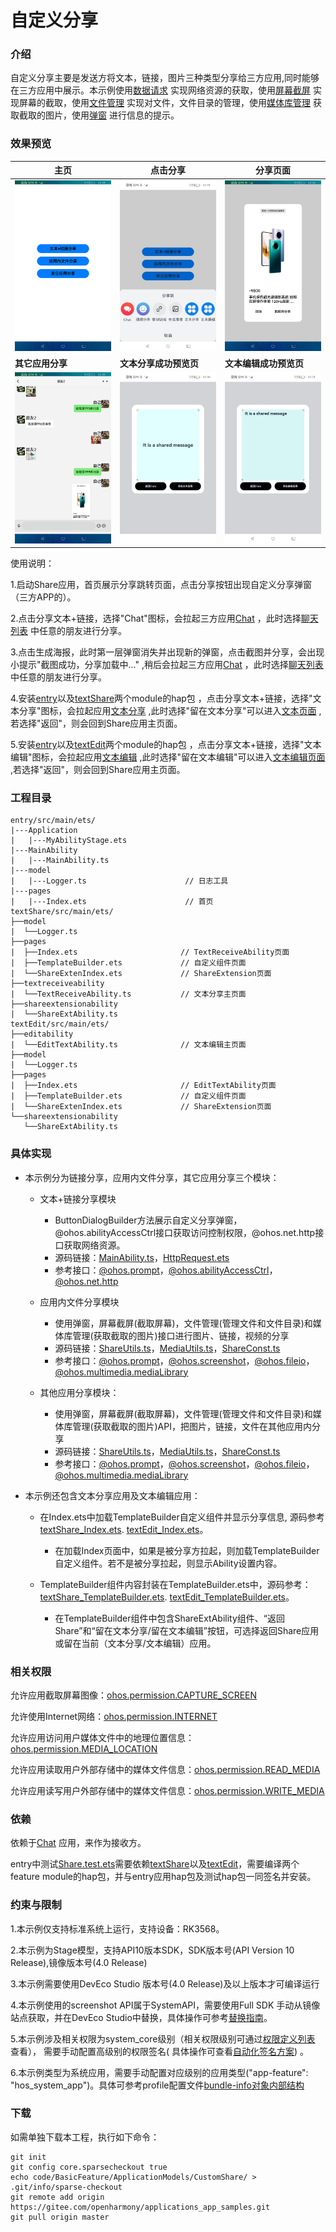 # 自定义分享

### 介绍

自定义分享主要是发送方将文本，链接，图片三种类型分享给三方应用,同时能够在三方应用中展示。本示例使用[数据请求](https://gitee.com/openharmony/docs/blob/master/zh-cn/application-dev/reference/apis-network-kit/js-apis-http.md)
实现网络资源的获取，使用[屏幕截屏](https://gitee.com/openharmony/docs/blob/master/zh-cn/application-dev/reference/apis-arkui/js-apis-screenshot-sys.md)
实现屏幕的截取，使用[文件管理](https://gitee.com/openharmony/docs/blob/master/zh-cn/application-dev/reference/apis-core-file-kit/js-apis-fileio.md)
实现对文件，文件目录的管理，使用[媒体库管理](https://gitee.com/openharmony/docs/blob/master/zh-cn/application-dev/reference/apis-media-library-kit/js-apis-medialibrary.md)
获取截取的图片，使用[弹窗](https://gitee.com/openharmony/docs/blob/master/zh-cn/application-dev/reference/apis-arkui/js-apis-promptAction.md)
进行信息的提示。

### 效果预览

| 主页                               | 点击分享                                      | 分享页面                                      |
|----------------------------------|-------------------------------------------|-------------------------------------------|
| ![](screenshots/shared/home.png) | ![](screenshots/shared/button_dialo.png) | ![](screenshots/shared/canvas_dialog.png) |
| **其它应用分享** | **文本分享成功预览页** | **文本编辑成功预览页** |
| ![](screenshots/revieved/image_file.png) | ![textSharePreview](./screenshots/textShare/textSharePreview.jpeg) | ![templatePreview](./screenshots/textEdit/textEditPreview.jpeg) |

使用说明：

1.启动Share应用，首页展示分享跳转页面，点击分享按钮出现自定义分享弹窗（三方APP的）。

2.点击分享文本+链接，选择"Chat"图标，会拉起三方应用[Chat](https://gitee.com/openharmony/applications_app_samples/tree/master/code/Solutions/IM/Chat)
，此时选择[聊天列表](entry/src/main/ets/pages/Index.ets)
中任意的朋友进行分享。

3.点击生成海报，此时第一层弹窗消失并出现新的弹窗，点击截图并分享，会出现小提示"截图成功，分享加载中..."
,稍后会拉起三方应用[Chat](https://gitee.com/openharmony/applications_app_samples/tree/master/code/Solutions/IM/Chat)
，此时选择[聊天列表](entry/src/main/ets/pages/Index.ets)
中任意的朋友进行分享。

4.安装[entry](./entry/)以及[textShare](./textShare/)两个module的hap包
，点击分享文本+链接，选择"文本分享"图标，会拉起应用[文本分享](./textShare/)
,此时选择"留在文本分享"可以进入[文本页面](./textShare/src/main/ets/textreceiveability/TextReceiveAbility.ts)
,若选择"返回"，则会回到Share应用主页面。

5.安装[entry](./entry/)以及[textEdit](./textEdit/)两个module的hap包
，点击分享文本+链接，选择"文本编辑"图标，会拉起应用[文本编辑](./textEdit/)
,此时选择"留在文本编辑"可以进入[文本编辑页面](./textEdit/src/main/ets/editability/EditTextAbility.ts)
,若选择"返回"，则会回到Share应用主页面。

### 工程目录
```
entry/src/main/ets/
|---Application
|   |---MyAbilityStage.ets                   
|---MainAbility
|   |---MainAbility.ts                   
|---model
|   |---Logger.ts                      // 日志工具
|---pages
|   |---Index.ets                      // 首页
textShare/src/main/ets/
├──model
|  └──Logger.ts
├──pages
|  ├──Index.ets                       // TextReceiveAbility页面
|  ├──TemplateBuilder.ets             // 自定义组件页面
|  └──ShareExtenIndex.ets             // ShareExtension页面
├──textreceiveability
|  └──TextReceiveAbility.ts           // 文本分享主页面
├──shareextensionability
|  └──ShareExtAbility.ts
textEdit/src/main/ets/
├──editability
|  └──EditTextAbility.ts              // 文本编辑主页面
├──model
|  └──Logger.ts
├──pages
|  ├──Index.ets                       // EditTextAbility页面
|  ├──TemplateBuilder.ets             // 自定义组件页面
|  └──ShareExtenIndex.ets             // ShareExtension页面
└──shareextensionability
   └──ShareExtAbility.ts
```

### 具体实现

* 本示例分为链接分享，应用内文件分享，其它应用分享三个模块：
  * 文本+链接分享模块
    * ButtonDialogBuilder方法展示自定义分享弹窗，@ohos.abilityAccessCtrl接口获取访问控制权限，@ohos.net.http接口获取网络资源。
    * 源码链接：[MainAbility.ts](entry/src/main/ets/MainAbility/MainAbility.ts)，[HttpRequest.ets](ShareComponent/src/main/ets/net/HttpRequest.ets)
    * 参考接口：[@ohos.prompt](https://gitee.com/openharmony/docs/blob/master/zh-cn/application-dev/reference/apis-arkui/js-apis-promptAction.md)，[@ohos.abilityAccessCtrl](https://gitee.com/openharmony/docs/blob/master/zh-cn/application-dev/reference/apis-ability-kit/js-apis-abilityAccessCtrl.md)，[@ohos.net.http](https://gitee.com/openharmony/docs/blob/master/zh-cn/application-dev/reference/apis-network-kit/js-apis-http.md)

  * 应用内文件分享模块
    * 使用弹窗，屏幕截屏(截取屏幕)，文件管理(管理文件和文件目录)和媒体库管理(获取截取的图片)接口进行图片、链接，视频的分享
    * 源码链接：[ShareUtils.ts](ShareComponent/src/main/ets/feature/ShareUtils.ts)，[MediaUtils.ts](ShareComponent/src/main/ets/feature/MediaUtils.ts)，[ShareConst.ts](ShareComponent/src/main/ets/util/ShareConst.ts)
    * 参考接口：[@ohos.prompt](https://gitee.com/openharmony/docs/blob/master/zh-cn/application-dev/reference/apis-arkui/js-apis-promptAction.md)，[@ohos.screenshot](https://gitee.com/openharmony/docs/blob/master/zh-cn/application-dev/reference/apis-arkui/js-apis-screenshot-sys.md)，[@ohos.fileio](https://gitee.com/openharmony/docs/blob/master/zh-cn/application-dev/reference/apis-core-file-kit/js-apis-fileio.md)，[@ohos.multimedia.mediaLibrary](https://gitee.com/openharmony/docs/blob/master/zh-cn/application-dev/reference/apis-media-library-kit/js-apis-medialibrary.md)

  * 其他应用分享模块：
    * 使用弹窗，屏幕截屏(截取屏幕)，文件管理(管理文件和文件目录)和媒体库管理(获取截取的图片)API，把图片，链接，文件在其他应用内分享
    * 源码链接：[ShareUtils.ts](ShareComponent/src/main/ets/feature/ShareUtils.ts)，[MediaUtils.ts](ShareComponent/src/main/ets/feature/MediaUtils.ts)，[ShareConst.ts](ShareComponent/src/main/ets/util/ShareConst.ts)
    * 参考接口：[@ohos.prompt](https://gitee.com/openharmony/docs/blob/master/zh-cn/application-dev/reference/apis-arkui/js-apis-promptAction.md)，[@ohos.screenshot](https://gitee.com/openharmony/docs/blob/master/zh-cn/application-dev/reference/apis-arkui/js-apis-screenshot-sys.md)，[@ohos.fileio](https://gitee.com/openharmony/docs/blob/master/zh-cn/application-dev/reference/apis-core-file-kit/js-apis-fileio.md)，[@ohos.multimedia.mediaLibrary](https://gitee.com/openharmony/docs/blob/master/zh-cn/application-dev/reference/apis-media-library-kit/js-apis-medialibrary.md)

* 本示例还包含文本分享应用及文本编辑应用：
  * 在Index.ets中加载TemplateBuilder自定义组件并显示分享信息,  源码参考[textShare_Index.ets](./textShare/src/main/ets/pages/Index.ets). [textEdit_Index.ets](./textEdit/src/main/ets/pages/Index.ets)。
    * 在加载Index页面中，如果是被分享方拉起，则加载TemplateBuilder自定义组件。若不是被分享拉起，则显示Ability设置内容。

  * TemplateBuilder组件内容封装在TemplateBuilder.ets中，源码参考：[textShare_TemplateBuilder.ets](./textShare/src/main/ets/pages/TemplateBuilder.ets).
    [textEdit_TemplateBuilder.ets](./textEdit/src/main/ets/pages/TemplateBuilder.ets)。
    * 在TemplateBuilder组件中包含ShareExtAbility组件、“返回Share”和“留在文本分享/留在文本编辑”按钮，可选择返回Share应用或留在当前（文本分享/文本编辑）应用。

### 相关权限

允许应用截取屏幕图像：[ohos.permission.CAPTURE_SCREEN](https://gitee.com/openharmony/docs/blob/master/zh-cn/application-dev/security/AccessToken/permissions-for-system-apps.md#ohospermissioncapture_screen)

允许使用Internet网络：[ohos.permission.INTERNET](https://gitee.com/openharmony/docs/blob/master/zh-cn/application-dev/security/AccessToken/permissions-for-all.md#ohospermissioninternet)

允许应用访问用户媒体文件中的地理位置信息：[ohos.permission.MEDIA_LOCATION](https://gitee.com/openharmony/docs/blob/master/zh-cn/application-dev/security/AccessToken/permissions-for-all.md#ohospermissionmedia_location)

允许应用读取用户外部存储中的媒体文件信息：[ohos.permission.READ_MEDIA](https://gitee.com/openharmony/docs/blob/master/zh-cn/application-dev/security/AccessToken/permissions-for-all.md#ohospermissionread_media)

允许应用读写用户外部存储中的媒体文件信息：[ohos.permission.WRITE_MEDIA](https://gitee.com/openharmony/docs/blob/master/zh-cn/application-dev/security/AccessToken/permissions-for-all.md#ohospermissionwrite_media)

### 依赖

依赖于[Chat](https://gitee.com/openharmony/applications_app_samples/tree/master/code/Solutions/IM/Chat)  应用，来作为接收方。

entry中测试[Share.test.ets](./entry/src/ohosTest/ets/test/Share.test.ets)需要依赖[textShare](./textShare/)以及[textEdit](./textEdit/)，需要编译两个feature module的hap包，并与entry应用hap包及测试hap包一同签名并安装。

### 约束与限制

1.本示例仅支持标准系统上运行，支持设备：RK3568。

2.本示例为Stage模型，支持API10版本SDK，SDK版本号(API Version 10 Release),镜像版本号(4.0 Release)

3.本示例需要使用DevEco Studio 版本号(4.0 Release)及以上版本才可编译运行

4.本示例使用的screenshot API属于SystemAPI，需要使用Full SDK 手动从镜像站点获取，并在DevEco
Studio中替换，具体操作可参考[替换指南](https://docs.openharmony.cn/pages/v3.2/zh-cn/application-dev/quick-start/full-sdk-switch-guide.md/)。

5.本示例涉及相关权限为system_core级别（相关权限级别可通过[权限定义列表](https://gitee.com/openharmony/docs/blob/master/zh-cn/application-dev/security/AccessToken/permissions-for-all.md)
查看）， 需要手动配置高级别的权限签名(
具体操作可查看[自动化签名方案](https://docs.openharmony.cn/pages/v3.2/zh-cn/application-dev/security/hapsigntool-overview.md/)) 。

6.本示例类型为系统应用，需要手动配置对应级别的应用类型("app-feature": "hos_system_app")。具体可参考profile配置文件[bundle-info对象内部结构]( https://gitee.com/openharmony/docs/blob/eb73c9e9dcdd421131f33bb8ed6ddc030881d06f/zh-cn/application-dev/security/app-provision-structure.md#bundle-info%E5%AF%B9%E8%B1%A1%E5%86%85%E9%83%A8%E7%BB%93%E6%9E%84 )

### 下载

如需单独下载本工程，执行如下命令：

```
git init
git config core.sparsecheckout true
echo code/BasicFeature/ApplicationModels/CustomShare/ > .git/info/sparse-checkout
git remote add origin https://gitee.com/openharmony/applications_app_samples.git
git pull origin master
```
